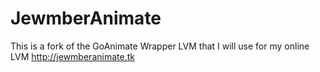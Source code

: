 # JewmberAnimate
This is a fork of the GoAnimate Wrapper LVM that I will use for my online LVM http://jewmberanimate.tk

